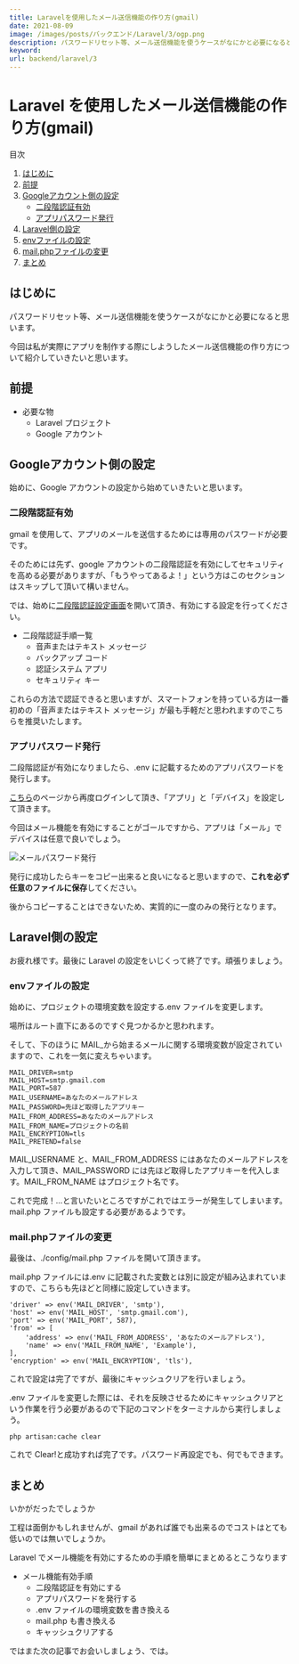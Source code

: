```yaml
---
title: Laravelを使用したメール送信機能の作り方(gmail)
date: 2021-08-09
image: /images/posts/バックエンド/Laravel/3/ogp.png
description: パスワードリセット等、メール送信機能を使うケースがなにかと必要になると思います。今回は私が実際にアプリを制作する際にしようしたメール送信機能の作り方について紹介していきたいと思います。
keyword:
url: backend/laravel/3
---
```


# Laravel を使用したメール送信機能の作り方(gmail)

<div>
   <p>目次</p>
   <ol>
      <li>
         <a href="#1">はじめに</a>
      </li>
      <li>
         <a href="#2">前提</a>
      </li>
      <li>
        <a href="#3">Googleアカウント側の設定</a>
		<ul>
		<li>
		 <a href="#3-1">二段階認証有効</a>
		</li>
			<li>
			 <a href="#3-2">アプリパスワード発行</a>
		</li>
		</ul>
      </li>
	        <li>
        <a href="#4">Laravel側の設定</a>
				<li>
		 <a href="#4-1">envファイルの設定</a>
		</li>
			<li>
			 <a href="#4-2">mail.phpファイルの変更</a>
		</li>
      </li>
	        <li>
        <a href="#5">まとめ</a>
      </li>
   </ol>
</div>

<h2 id="1">はじめに</h2>

パスワードリセット等、メール送信機能を使うケースがなにかと必要になると思います。

今回は私が実際にアプリを制作する際にしようしたメール送信機能の作り方について紹介していきたいと思います。

<h2 id="2">前提</h2>

- 必要な物
  - Laravel プロジェクト
  - Google アカウント

<h2 id="3">Googleアカウント側の設定</h2>

始めに、Google アカウントの設定から始めていきたいと思います。

<h3 id="3-1">二段階認証有効</h3>

gmail を使用して、アプリのメールを送信するためには専用のパスワードが必要です。

そのためには先ず、google アカウントの二段階認証を有効にしてセキュリティを高める必要がありますが、「もうやってあるよ！」という方はこのセクションはスキップして頂いて構いません。

では、始めに[二段階認証設定画面](https://myaccount.google.com/signinoptions/two-step-verification)を開いて頂き、有効にする設定を行ってください。

- 二段階認証手順一覧
  - 音声またはテキスト メッセージ
  - バックアップ コード
  - 認証システム アプリ
  - セキュリティ キー

これらの方法で認証できると思いますが、スマートフォンを持っている方は一番初めの「音声またはテキスト メッセージ」が最も手軽だと思われますのでこちらを推奨いたします。

<h3 id="3-2">アプリパスワード発行</h3>

二段階認証が有効になりましたら、.env に記載するためのアプリパスワードを発行します。

[こちら](https://myaccount.google.com/apppasswords)のページから再度ログインして頂き、「アプリ」と「デバイス」を設定して頂きます。

今回はメール機能を有効にすることがゴールですから、アプリは「メール」でデバイスは任意で良いでしょう。

![メールパスワード発行](/images/posts/バックエンド/Laravel/3/ogp.png)

発行に成功したらキーをコピー出来ると良いになると思いますので、**これを必ず任意のファイルに保存**してください。

後からコピーすることはできないため、実質的に一度のみの発行となります。

<h2 id="4">Laravel側の設定</h2>

お疲れ様です。最後に Laravel の設定をいじくって終了です。頑張りましょう。

<h3 id="4-1">envファイルの設定</h3>

始めに、プロジェクトの環境変数を設定する.env ファイルを変更します。

場所はルート直下にあるのですぐ見つかるかと思われます。

そして、下のほうに MAIL\_から始まるメールに関する環境変数が設定されていますので、これを一気に変えちゃいます。

```
MAIL_DRIVER=smtp
MAIL_HOST=smtp.gmail.com
MAIL_PORT=587
MAIL_USERNAME=あなたのメールアドレス
MAIL_PASSWORD=先ほど取得したアプリキー
MAIL_FROM_ADDRESS=あなたのメールアドレス
MAIL_FROM_NAME=プロジェクトの名前
MAIL_ENCRYPTION=tls
MAIL_PRETEND=false
```

MAIL_USERNAME と、MAIL_FROM_ADDRESS にはあなたのメールアドレスを入力して頂き、MAIL_PASSWORD には先ほど取得したアプリキーを代入します。MAIL_FROM_NAME はプロジェクト名です。

これで完成！…と言いたいところですがこれではエラーが発生してしまいます。mail.php ファイルも設定する必要があるようです。

<h3 id="4-2">mail.phpファイルの変更</h3>

最後は、./config/mail.php ファイルを開いて頂きます。

mail.php ファイルには.env に記載された変数とは別に設定が組み込まれていますので、こちらも先ほどと同様に設定していきます。

```
'driver' => env('MAIL_DRIVER', 'smtp'),
'host' => env('MAIL_HOST', 'smtp.gmail.com'),
'port' => env('MAIL_PORT', 587),
'from' => [
    'address' => env('MAIL_FROM_ADDRESS', 'あなたのメールアドレス'),
    'name' => env('MAIL_FROM_NAME', 'Example'),
],
'encryption' => env('MAIL_ENCRYPTION', 'tls'),
```

これで設定は完了ですが、最後にキャッシュクリアを行いましょう。

.env ファイルを変更した際には、それを反映させるためにキャッシュクリアという作業を行う必要があるので下記のコマンドをターミナルから実行しましょう。

```
php artisan:cache clear
```

これで Clear!と成功すれば完了です。パスワード再設定でも、何でもできます。

<h2 id="5">まとめ</h2>

いかがだったでしょうか

工程は面倒かもしれませんが、gmail があれば誰でも出来るのでコストはとても低いのでは無いでしょうか。

Laravel でメール機能を有効にするための手順を簡単にまとめるとこうなります

- メール機能有効手順
  - 二段階認証を有効にする
  - アプリパスワードを発行する
  - .env ファイルの環境変数を書き換える
  - mail.php も書き換える
  - キャッシュクリアする

ではまた次の記事でお会いしましょう、では。
